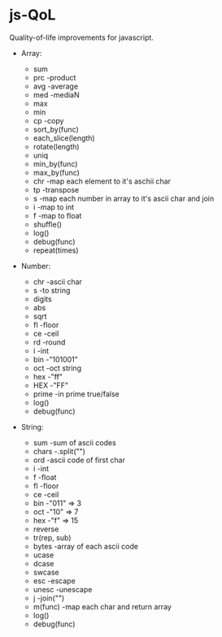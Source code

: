 # js-QoL
Quality-of-life improvements for javascript.

* Array:
  * sum
  * prc -product
  * avg -average
  * med -mediaN
  * max
  * min
  * cp -copy
  * sort_by(func)
  * each_slice(length)
  * rotate(length)
  * uniq
  * min_by(func)
  * max_by(func)
  * chr -map each element to it's aschii char
  * tp -transpose
  * s -map each number in array to it's ascii char and join
  * i -map to int
  * f -map to float
  * shuffle()
  * log()
  * debug(func)
  * repeat(times)

* Number:
  * chr -ascii char
  * s -to string
  * digits
  * abs
  * sqrt
  * fl -floor
  * ce -ceil
  * rd -round
  * i -int
  * bin -"101001"
  * oct -oct string
  * hex -"ff"
  * HEX -"FF"
  * prime -in prime true/false
  * log()
  * debug(func)

* String:
  * sum -sum of ascii codes
  * chars -.split("")
  * ord -ascii code of first char
  * i -int
  * f -float
  * fl -floor
  * ce -ceil
  * bin -"011" => 3
  * oct -"10" => 7
  * hex -"f" => 15
  * reverse
  * tr(rep, sub)
  * bytes -array of each ascii code
  * ucase
  * dcase
  * swcase
  * esc -escape
  * unesc -unescape
  * j -join("")
  * m(func) -map each char and return array
  * log()
  * debug(func)
